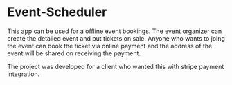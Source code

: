 # Event-Scheduler
This app can be used for a offline event bookings. The event organizer can create the detailed event and put tickets on sale.
Anyone who wants to joing the event can book the ticket via online payment and the address of the event will be shared on
receiving the payment.

The project was developed for a client who wanted this with stripe payment integration.
